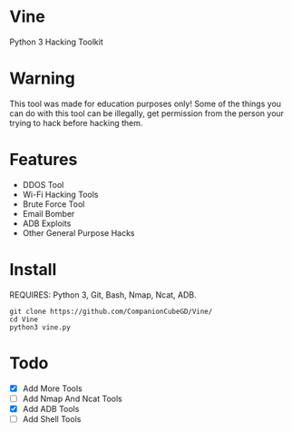 # Vine
Python 3 Hacking Toolkit

# Warning
This tool was made for education purposes only! Some of the things you can do with this tool can be illegally, get permission from the person your trying to hack before hacking them.

# Features
- DDOS Tool
- Wi-Fi Hacking Tools
- Brute Force Tool
- Email Bomber
- ADB Exploits
- Other General Purpose Hacks

# Install
REQUIRES: Python 3, Git, Bash, Nmap, Ncat, ADB.

```
git clone https://github.com/CompanionCubeGD/Vine/
cd Vine
python3 vine.py
```

# Todo
- [X] Add More Tools
- [ ] Add Nmap And Ncat Tools
- [X] Add ADB Tools
- [ ] Add Shell Tools
